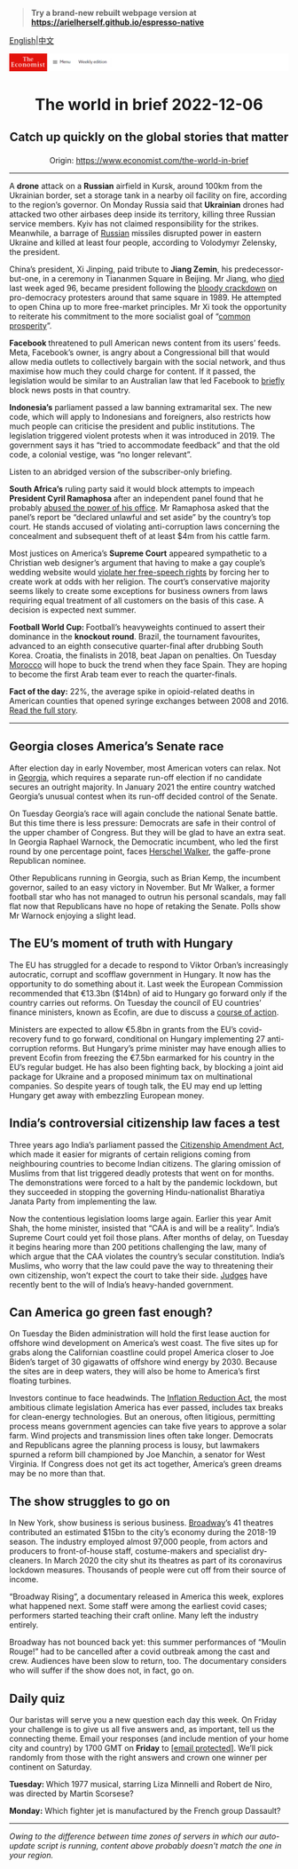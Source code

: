 > **Try a brand-new rebuilt webpage version at https://arielherself.github.io/espresso-native**

[English](https://github.com/arielherself/espresso/blob/main/README.md)|[中文](https://github-com.translate.goog/arielherself/espresso/blob/main/README.md?_x_tr_sl=en&_x_tr_tl=zh-CN&_x_tr_hl=zh-CN&_x_tr_pto=wapp)



![The Economist](menubar.png)

# <p align="center">The world in brief 2022-12-06</p>

## <p align="center">Catch up quickly on the global stories that matter</p>

<p align="center">Origin: <a href="https://www.economist.com/the-world-in-brief">https://www.economist.com/the-world-in-brief</a><hr>

A <strong>drone</strong> attack on a <strong>Russian</strong> airfield in Kursk, around 100km from the Ukrainian border, set a storage tank in a nearby oil facility on fire, according to the region’s governor. On Monday Russia said that <strong>Ukrainian</strong> drones had attacked two other airbases deep inside its territory, killing three Russian service members. Kyiv has not claimed responsibility for the strikes. Meanwhile, a barrage of [Russian](https://www.economist.com/europe/2022/11/30/what-is-the-war-in-ukraine-teaching-western-armies) missiles disrupted power in eastern Ukraine and killed at least four people, according to Volodymyr Zelensky, the president.

China’s president, Xi Jinping, paid tribute to <strong>Jiang Zemin</strong>, his predecessor-but-one, in a ceremony in Tiananmen Square in Beijing. Mr Jiang, who [died](https://www.economist.com/obituary/2022/11/30/jiang-zemin-oversaw-a-wave-of-economic-change-but-not-much-political-reform) last week aged 96, became president following the [bloody crackdown](https://www.economist.com/the-economist-explains/2021/06/04/what-happened-around-tiananmen-square-on-june-4th-1989) on pro-democracy protesters around that same square in 1989. He attempted to open China up to more free-market principles. Mr Xi took the opportunity to reiterate his commitment to the more socialist goal of “[common prosperity](https://www.economist.com/finance-and-economics/xi-jinpings-talk-of-common-prosperity-spooks-the-prosperous/21803895)”.

<strong>Facebook </strong>threatened to pull American news content from its users’ feeds. Meta, Facebook’s owner, is angry about a Congressional bill that would allow media outlets to collectively bargain with the social network, and thus maximise how much they could charge for content. If it passed, the legislation would be similar to an Australian law that led Facebook to [briefly](https://www.economist.com/business/2021/02/24/facebook-and-australia-both-claim-victory-as-they-end-their-spat) block news posts in that country.

<strong>Indonesia’s</strong> parliament passed a law banning extramarital sex. The new code, which will apply to Indonesians and foreigners, also restricts how much people can criticise the president and public institutions. The legislation triggered violent protests when it was introduced in 2019. The government says it has “tried to accommodate feedback” and that the old code, a colonial vestige, was “no longer relevant”.

Listen to an abridged version of the subscriber-only briefing.

<strong>South Africa’s</strong> ruling party said it would block attempts to impeach <strong>President Cyril Ramaphosa</strong> after an independent panel found that he probably [abused the power of his office](https://www.economist.com/middle-east-and-africa/2022/12/01/a-sofa-stuffed-with-cash-imperils-south-africas-president). Mr Ramaphosa asked that the panel’s report be “declared unlawful and set aside” by the country’s top court. He stands accused of violating anti-corruption laws concerning the concealment and subsequent theft of at least $4m from his cattle farm.

Most justices on America’s <strong>Supreme Court</strong> appeared sympathetic to a Christian web designer’s argument that having to make a gay couple’s wedding website would [violate her free-speech rights](https://www.economist.com/united-states/2022/12/05/a-new-supreme-court-case-may-dampen-protections-for-lgbt-people) by forcing her to create work at odds with her religion. The court’s conservative majority seems likely to create some exceptions for business owners from laws requiring equal treatment of all customers on the basis of this case. A decision is expected next summer.

<strong>Football World Cup: </strong>Football’s heavyweights continued to assert their dominance in the <strong>knockout round</strong>. Brazil, the tournament favourites, advanced to an eighth consecutive quarter-final after drubbing South Korea. Croatia, the finalists in 2018, beat Japan on penalties. On Tuesday [Morocco](https://www.economist.com/graphic-detail/2022/12/01/the-world-cups-group-stage-bodes-well-for-morocco-and-england) will hope to buck the trend when they face Spain. They are hoping to become the first Arab team ever to reach the quarter-finals.

<strong>Fact of the day:</strong> 22%, the average spike in opioid-related deaths in American counties that opened syringe exchanges between 2008 and 2016. [Read the full story](https://www.economist.com/united-states/2022/12/01/americas-syringe-exchanges-might-be-killing-drug-users).

----------

## Georgia closes America’s Senate race

After election day in early November, most American voters can relax. Not in [Georgia](https://www.economist.com/united-states/2022/10/13/georgias-races-suggest-good-candidates-can-beat-partisan-reflexes), which requires a separate run-off election if no candidate secures an outright majority. In January 2021 the entire country watched Georgia’s unusual contest when its run-off decided control of the Senate.

On Tuesday Georgia’s race will again conclude the national Senate battle. But this time there is less pressure: Democrats are safe in their control of the upper chamber of Congress. But they will be glad to have an extra seat. In Georgia Raphael Warnock, the Democratic incumbent, who led the first round by one percentage point, faces [Herschel Walker](https://www.economist.com/the-economist-explains/2022/10/14/who-is-herschel-walker), the gaffe-prone Republican nominee. 

Other Republicans running in Georgia, such as Brian Kemp, the incumbent governor, sailed to an easy victory in November. But Mr Walker, a former football star who has not managed to outrun his personal scandals, may fall flat now that Republicans have no hope of retaking the Senate. Polls show Mr Warnock enjoying a slight lead.

## The EU’s moment of truth with Hungary

The EU has struggled for a decade to respond to Viktor Orban’s increasingly autocratic, corrupt and scofflaw government in Hungary. It now has the opportunity to do something about it. Last week the European Commission recommended that €13.3bn ($14bn) of aid to Hungary go forward only if the country carries out reforms. On Tuesday the council of EU countries’ finance ministers, known as Ecofin, are due to discuss a [course of action](https://www.economist.com/europe/2022/11/24/the-eu-is-withholding-aid-to-press-hungary-to-reform).

Ministers are expected to allow €5.8bn in grants from the EU’s covid-recovery fund to go forward, conditional on Hungary implementing 27 anti-corruption reforms. But Hungary’s prime minister may have enough allies to prevent Ecofin from freezing the €7.5bn earmarked for his country in the EU’s regular budget. He has also been fighting back, by blocking a joint aid package for Ukraine and a proposed minimum tax on multinational companies. So despite years of tough talk, the EU may end up letting Hungary get away with embezzling European money.

## India’s controversial citizenship law faces a test

Three years ago India’s parliament passed the [Citizenship Amendment Act](https://www.economist.com/briefing/2020/01/23/narendra-modis-sectarianism-is-eroding-indias-secular-democracy), which made it easier for migrants of certain religions coming from neighbouring countries to become Indian citizens. The glaring omission of Muslims from that list triggered deadly protests that went on for months. The demonstrations were forced to a halt by the pandemic lockdown, but they succeeded in stopping the governing Hindu-nationalist Bharatiya Janata Party from implementing the law.

Now the contentious legislation looms large again. Earlier this year Amit Shah, the home minister, insisted that “CAA is and will be a reality”. India’s Supreme Court could yet foil those plans. After months of delay, on Tuesday it begins hearing more than 200 petitions challenging the law, many of which argue that the CAA violates the country’s secular constitution. India’s Muslims, who worry that the law could pave the way to threatening their own citizenship, won’t expect the court to take their side. [Judges](https://www.economist.com/asia/2022/11/17/indias-new-chief-justice-faces-a-trial-of-strength) have recently bent to the will of India’s heavy-handed government.

## Can America go green fast enough?

On Tuesday the Biden administration will hold the first lease auction for offshore wind development on America’s west coast. The five sites up for grabs along the Californian coastline could propel America closer to Joe Biden’s target of 30 gigawatts of offshore wind energy by 2030. Because the sites are in deep waters, they will also be home to America’s first floating turbines.

Investors continue to face headwinds. The [Inflation Reduction Act](https://www.economist.com/podcasts/2022/08/12/how-big-a-deal-is-the-inflation-reduction-act), the most ambitious climate legislation America has ever passed, includes tax breaks for clean-energy technologies. But an onerous, often litigious, permitting process means government agencies can take five years to approve a solar farm. Wind projects and transmission lines often take longer. Democrats and Republicans agree the planning process is lousy, but lawmakers spurned a reform bill championed by Joe Manchin, a senator for West Virginia. If Congress does not get its act together, America’s green dreams may be no more than that.

## The show struggles to go on

In New York, show business is serious business. [Broadway](https://www.economist.com/graphic-detail/2016/06/16/breaking-down-broadway)’s 41 theatres contributed an estimated $15bn to the city’s economy during the 2018-19 season. The industry employed almost 97,000 people, from actors and producers to front-of-house staff, costume-makers and specialist dry-cleaners. In March 2020 the city shut its theatres as part of its coronavirus lockdown measures. Thousands of people were cut off from their source of income.

“Broadway Rising”, a documentary released in America this week, explores what happened next. Some staff were among the earliest covid cases; performers started teaching their craft online. Many left the industry entirely. 

Broadway has not bounced back yet: this summer performances of “Moulin Rouge!” had to be cancelled after a covid outbreak among the cast and crew. Audiences have been slow to return, too. The documentary considers who will suffer if the show does not, in fact, go on.

## Daily quiz

Our baristas will serve you a new question each day this week. On Friday your challenge is to give us all five answers and, as important, tell us the connecting theme. Email your responses (and include mention of your home city and country) by 1700 GMT on <strong>Friday</strong> to [<span class="__cf_email__" data-cfemail="1544607c6f506665677066667a5570767a7b7a787c66613b767a78">[email&#160;protected]</span>](https://mail.google.com/mail/?view=cm&amp;fs=1&amp;tf=1&amp;to=QuizEspresso@economist.com). We’ll pick randomly from those with the right answers and crown one winner per continent on Saturday.

<strong>Tuesday: </strong>Which 1977 musical, starring Liza Minnelli and Robert de Niro, was directed by Martin Scorsese?

<strong>Monday:</strong> Which fighter jet is manufactured by the French group Dassault?

----------

*Owing to the difference between time zones of servers in which our auto-update script is running, content above probably doesn't match the one in your region.*
